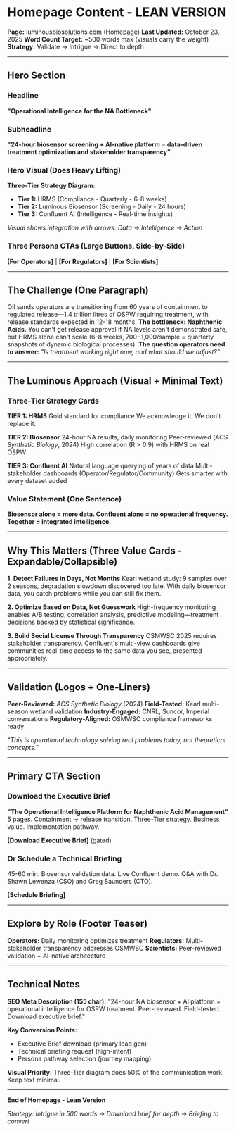 # Homepage Content - LEAN VERSION

**Page:** luminousbiosolutions.com (Homepage)
**Last Updated:** October 23, 2025
**Word Count Target:** ~500 words max (visuals carry the weight)
**Strategy:** Validate → Intrigue → Direct to depth

---

## Hero Section

### Headline
**"Operational Intelligence for the NA Bottleneck"**

### Subheadline
**"24-hour biosensor screening + AI-native platform = data-driven treatment optimization and stakeholder transparency"**

### Hero Visual (Does Heavy Lifting)
**Three-Tier Strategy Diagram:**
- **Tier 1:** HRMS (Compliance - Quarterly - 6-8 weeks)
- **Tier 2:** Luminous Biosensor (Screening - Daily - 24 hours)
- **Tier 3:** Confluent AI (Intelligence - Real-time insights)

*Visual shows integration with arrows: Data → Intelligence → Action*

### Three Persona CTAs (Large Buttons, Side-by-Side)
**[For Operators]** | **[For Regulators]** | **[For Scientists]**

---

## The Challenge (One Paragraph)

Oil sands operators are transitioning from 60 years of containment to regulated release—1.4 trillion litres of OSPW requiring treatment, with release standards expected in 12-18 months. **The bottleneck: Naphthenic Acids.** You can't get release approval if NA levels aren't demonstrated safe, but HRMS alone can't scale (6-8 weeks, $700-$1,000/sample = quarterly snapshots of dynamic biological processes). **The question operators need to answer:** *"Is treatment working right now, and what should we adjust?"*

---

## The Luminous Approach (Visual + Minimal Text)

### Three-Tier Strategy Cards

**TIER 1: HRMS**
Gold standard for compliance
We acknowledge it. We don't replace it.

**TIER 2: Biosensor**
24-hour NA results, daily monitoring
Peer-reviewed (*ACS Synthetic Biology*, 2024)
High correlation (R > 0.9) with HRMS on real OSPW

**TIER 3: Confluent AI**
Natural language querying of years of data
Multi-stakeholder dashboards (Operator/Regulator/Community)
Gets smarter with every dataset added

### Value Statement (One Sentence)
**Biosensor alone = more data. Confluent alone = no operational frequency. Together = integrated intelligence.**

---

## Why This Matters (Three Value Cards - Expandable/Collapsible)

**1. Detect Failures in Days, Not Months**
Kearl wetland study: 9 samples over 2 seasons, degradation slowdown discovered too late. With daily biosensor data, you catch problems while you can still fix them.

**2. Optimize Based on Data, Not Guesswork**
High-frequency monitoring enables A/B testing, correlation analysis, predictive modeling—treatment decisions backed by statistical significance.

**3. Build Social License Through Transparency**
OSMWSC 2025 requires stakeholder transparency. Confluent's multi-view dashboards give communities real-time access to the same data you see, presented appropriately.

---

## Validation (Logos + One-Liners)

**Peer-Reviewed:** *ACS Synthetic Biology* (2024)
**Field-Tested:** Kearl multi-season wetland validation
**Industry-Engaged:** CNRL, Suncor, Imperial conversations
**Regulatory-Aligned:** OSMWSC compliance frameworks ready

*"This is operational technology solving real problems today, not theoretical concepts."*

---

## Primary CTA Section

### Download the Executive Brief
**"The Operational Intelligence Platform for Naphthenic Acid Management"**
5 pages. Containment → release transition. Three-Tier strategy. Business value. Implementation pathway.

**[Download Executive Brief]** (gated)

### Or Schedule a Technical Briefing
45-60 min. Biosensor validation data. Live Confluent demo. Q&A with Dr. Shawn Lewenza (CSO) and Greg Saunders (CTO).

**[Schedule Briefing]**

---

## Explore by Role (Footer Teaser)

**Operators:** Daily monitoring optimizes treatment
**Regulators:** Multi-stakeholder transparency addresses OSMWSC
**Scientists:** Peer-reviewed validation + AI-native architecture

---

## Technical Notes

**SEO Meta Description (155 char):**
"24-hour NA biosensor + AI platform = operational intelligence for OSPW treatment. Peer-reviewed. Field-tested. Download executive brief."

**Key Conversion Points:**
- Executive Brief download (primary lead gen)
- Technical briefing request (high-intent)
- Persona pathway selection (journey mapping)

**Visual Priority:**
Three-Tier diagram does 50% of the communication work. Keep text minimal.

---

**End of Homepage - Lean Version**

*Strategy: Intrigue in 500 words → Download brief for depth → Briefing to convert*
